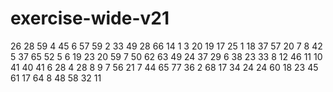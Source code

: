 # exercise-wide-v21
26
28
59
4
45
6
57
59
2
33
49
28
66
14
1
3
20
19
17
25
1
18
37
57
20
7
8
42
5
37
65
52
5
6
19
23
20
59
7
50
62
63
49
24
37
29
6
38
23
33
8
12
46
11
10
41
40
41
6
28
4
28
8
9
7
56
21
7
44
65
77
36
2
68
17
34
24
24
60
18
23
45
61
17
64
8
48
58
32
11
